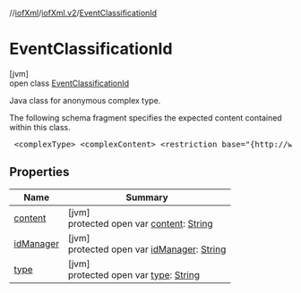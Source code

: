 //[iofXml](../../../index.md)/[iofXml.v2](../index.md)/[EventClassificationId](index.md)

# EventClassificationId

[jvm]\
open class [EventClassificationId](index.md)

<p>Java class for anonymous complex type. <p>The following schema fragment specifies the expected content contained within this class. <pre> &lt;complexType&gt; &lt;complexContent&gt; &lt;restriction base="{http://www.w3.org/2001/XMLSchema}anyType"&gt; &lt;attribute name="type"&gt; &lt;simpleType&gt; &lt;restriction base="{http://www.w3.org/2001/XMLSchema}token"&gt; &lt;enumeration value="int"/&gt; &lt;enumeration value="nat"/&gt; &lt;enumeration value="reg"/&gt; &lt;enumeration value="loc"/&gt; &lt;enumeration value="other"/&gt; &lt;/restriction&gt; &lt;/simpleType&gt; &lt;/attribute&gt; &lt;attribute name="idManager" type="{http://www.w3.org/2001/XMLSchema}anySimpleType" /&gt; &lt;/restriction&gt; &lt;/complexContent&gt; &lt;/complexType&gt; </pre>

## Properties

| Name | Summary |
|---|---|
| [content](content.md) | [jvm]<br>protected open var [content](content.md): [String](https://docs.oracle.com/javase/8/docs/api/java/lang/String.html) |
| [idManager](id-manager.md) | [jvm]<br>protected open var [idManager](id-manager.md): [String](https://docs.oracle.com/javase/8/docs/api/java/lang/String.html) |
| [type](type.md) | [jvm]<br>protected open var [type](type.md): [String](https://docs.oracle.com/javase/8/docs/api/java/lang/String.html) |
